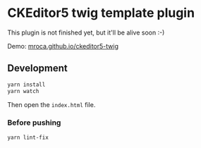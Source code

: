 # CKEditor5 twig template plugin

This plugin is not finished yet, but it'll be alive soon :-)

Demo: [mroca.github.io/ckeditor5-twig](https://mroca.github.io/ckeditor5-twig/)

## Development

```bash
yarn install
yarn watch
```

Then open the `index.html` file.

### Before pushing

```bash
yarn lint-fix
```
